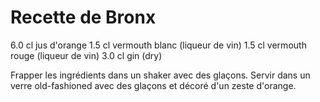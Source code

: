 # Recette de Bronx

6.0	cl	jus d'orange
1.5	cl	vermouth blanc (liqueur de vin)
1.5	cl	vermouth rouge (liqueur de vin)
3.0	cl	gin (dry)

Frapper les ingrédients dans un shaker avec des glaçons.
Servir dans un verre old-fashioned avec des glaçons et décoré d'un zeste d'orange.



